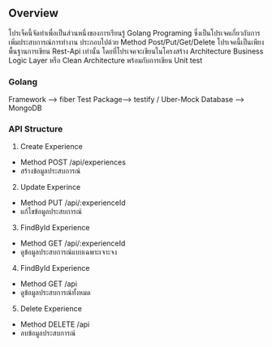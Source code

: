 ## Overview
โปรเจ็คนี้จัดทำเพื่อเป็นส่วนหนึ่งของการเรียนรู้ Golang Programing ซึ่งเป็นโปรเจคเกี่ยวกับการเพิ่มประสบการณ์การทำงาน ประกอบไปด้วย Method Post/Put/Get/Delete โปรเจคนี้เป็นเพียงพื้นฐานการเขียน Rest-Api เท่านั้น โดยที่โปรเจคจะเขียนในโครงสร้าง Architecture Business Logic Layer หรือ Clean Architecture พร้อมกับการเขียน Unit test 

### Golang 
Framework --> fiber
Test Package--> testify / Uber-Mock
Database --> MongoDB

### API Structure
1. Create Experience
- Method POST /api/experiences
- สร้างข้อมูลประสบการณ์
2. Update Experince
- Method PUT /api/:experienceId
- แก้ไขข้อมูลประสบการณ์
3. FindById Experience
- Method GET /api/:experienceId
- ดูข้อมูลประสบการณ์แบบเฉพาะเจาะจง
4. FindById Experience
- Method GET /api
- ดูข้อมูลประสบการณ์ทั้งหมด
5. Delete Experience
- Method DELETE /api
- ลบข้อมูลประสบการณ์
